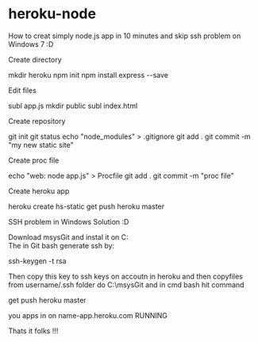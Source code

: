 heroku-node
===========


How to creat simply node.js app in 10 minutes and skip ssh problem on Windows 7 :D



Create directory 

mkdir heroku
npm init
npm install express --save

Edit files

subl app.js
mkdir public
subl index.html



Create repository

git init
git status
echo "node_modules" > .gitignore
git add .
git commit -m "my new static site"

Create proc file

echo "web: node app.js" > Procfile
git add . 
git commit -m "proc file"

Create heroku app

heroku create hs-static
get push heroku master


SSH problem in Windows Solution :D

Download msysGit and instal it on C:\
The in Git bash generate ssh by:

ssh-keygen -t rsa

Then copy this key to ssh keys on accoutn in heroku and then copyfiles from
username/.ssh folder do C:\msysGit and in cmd bash hit command

get push heroku master

you apps in on name-app.heroku.com  RUNNING

Thats it folks !!!


